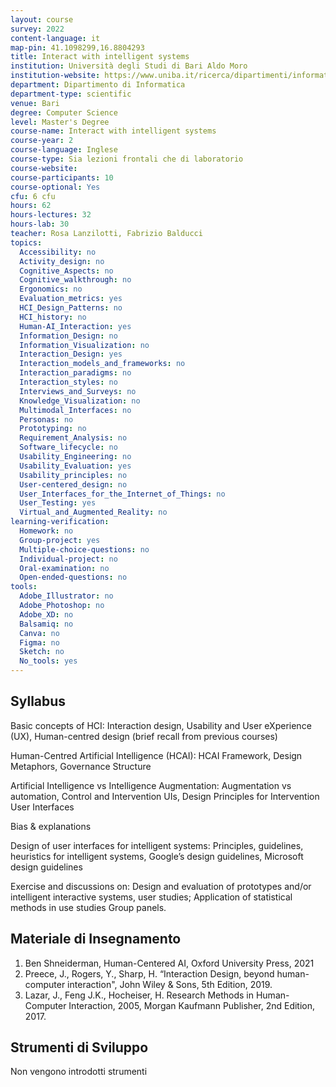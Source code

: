 ```yaml
---
layout: course
survey: 2022
content-language: it
map-pin: 41.1098299,16.8804293
title: Interact with intelligent systems
institution: Università degli Studi di Bari Aldo Moro
institution-website: https://www.uniba.it/ricerca/dipartimenti/informatica/didattica/corsi-di-laurea/computer-science/computer-science 
department: Dipartimento di Informatica
department-type: scientific
venue: Bari
degree: Computer Science
level: Master's Degree
course-name: Interact with intelligent systems
course-year: 2
course-language: Inglese
course-type: Sia lezioni frontali che di laboratorio
course-website: 
course-participants: 10
course-optional: Yes
cfu: 6 cfu
hours: 62
hours-lectures: 32
hours-lab: 30
teacher: Rosa Lanzilotti, Fabrizio Balducci
topics: 
  Accessibility: no
  Activity_design: no
  Cognitive_Aspects: no
  Cognitive_walkthrough: no
  Ergonomics: no
  Evaluation_metrics: yes
  HCI_Design_Patterns: no
  HCI_history: no
  Human-AI_Interaction: yes
  Information_Design: no
  Information_Visualization: no
  Interaction_Design: yes
  Interaction_models_and_frameworks: no
  Interaction_paradigms: no
  Interaction_styles: no
  Interviews_and_Surveys: no
  Knowledge_Visualization: no
  Multimodal_Interfaces: no
  Personas: no
  Prototyping: no
  Requirement_Analysis: no
  Software_lifecycle: no
  Usability_Engineering: no
  Usability_Evaluation: yes
  Usability_principles: no
  User-centered_design: no
  User_Interfaces_for_the_Internet_of_Things: no
  User_Testing: yes
  Virtual_and_Augmented_Reality: no
learning-verification: 
  Homework: no 
  Group-project: yes 
  Multiple-choice-questions: no 
  Individual-project: no 
  Oral-examination: no 
  Open-ended-questions: no 
tools: 
  Adobe_Illustrator: no 
  Adobe_Photoshop: no 
  Adobe_XD: no 
  Balsamiq: no 
  Canva: no 
  Figma: no 
  Sketch: no 
  No_tools: yes 
---
```



## Syllabus 
Basic concepts of HCI: Interaction design, Usability and User eXperience (UX), Human-centred design (brief recall from previous courses)

Human-Centred Artificial Intelligence (HCAI): HCAI Framework, Design Metaphors, Governance Structure

Artificial Intelligence vs Intelligence Augmentation: Augmentation vs automation, Control and Intervention UIs, Design Principles for Intervention User Interfaces

Bias & explanations

Design of user interfaces for intelligent systems: Principles, guidelines, heuristics for intelligent systems, Google’s design guidelines, Microsoft design guidelines

Exercise and discussions on: 
Design  and  evaluation  of  prototypes  and/or  intelligent interactive systems, user studies; 
Application of statistical methods in use studies
Group panels.


## Materiale di Insegnamento 
1.	Ben Shneiderman, Human-Centered AI, Oxford University Press, 2021
2.	Preece, J., Rogers, Y., Sharp, H. “Interaction Design, beyond human-computer interaction", John Wiley & Sons, 5th Edition, 2019.
3.	Lazar, J., Feng J.K., Hocheiser, H. Research Methods in Human-Computer Interaction, 2005, Morgan Kaufmann Publisher, 2nd Edition, 2017.


## Strumenti di Sviluppo 
Non vengono introdotti strumenti
